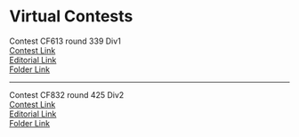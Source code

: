 # Virtual Contests

Contest CF613 round 339 Div1  
[Contest Link](http://codeforces.com/contest/613)  
[Editorial Link](http://codeforces.com/blog/entry/22832)  
[Folder Link](CF613)  

  ---------------------------------  

Contest CF832 round 425 Div2  
[Contest Link](http://codeforces.com/contest/832)  
[Editorial Link](http://codeforces.com/blog/entry/53461)  
[Folder Link](CF832)  
